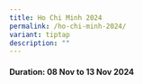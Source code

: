 ```yaml
---
title: Ho Chi Minh 2024
permalink: /ho-chi-minh-2024/
variant: tiptap
description: ""
---
```

<h4>Duration: 08 Nov to 13 Nov 2024</h4>
<p></p>